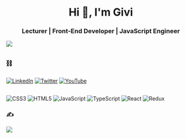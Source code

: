 <h1 align="center">Hi 👋, I'm Givi</h1>
<h3 align="center">Lecturer | Front-End Developer | JavaScript Engineer</h3>

[![](https://visitcount.itsvg.in/api?id=GvinianidzeGivi&icon=9&color=12)](https://visitcount.itsvg.in)

## ⛓
[![LinkedIn](https://img.shields.io/badge/LinkedIn-%230077B5.svg?logo=linkedin&logoColor=white)](https://linkedin.com/in/givi-gvinianidze-2344b4113/) [![Twitter](https://img.shields.io/badge/Twitter-%231DA1F2.svg?logo=Twitter&logoColor=white)](https://twitter.com/gvinianidzegivi) [![YouTube](https://img.shields.io/badge/YouTube-%23FF0000.svg?logo=YouTube&logoColor=white)](https://youtube.com/@gvinianidzegivi) 

##
![CSS3](https://img.shields.io/badge/css3-%231572B6.svg?style=for-the-badge&logo=css3&logoColor=white) ![HTML5](https://img.shields.io/badge/html5-%23E34F26.svg?style=for-the-badge&logo=html5&logoColor=white) ![JavaScript](https://img.shields.io/badge/javascript-%23323330.svg?style=for-the-badge&logo=javascript&logoColor=%23F7DF1E) ![TypeScript](https://img.shields.io/badge/typescript-%23007ACC.svg?style=for-the-badge&logo=typescript&logoColor=white) ![React](https://img.shields.io/badge/react-%2320232a.svg?style=for-the-badge&logo=react&logoColor=%2361DAFB) ![Redux](https://img.shields.io/badge/redux-%23593d88.svg?style=for-the-badge&logo=redux&logoColor=white)

### ✍️ 
![](https://quotes-github-readme.vercel.app/api?type=horizontal&theme=radical)

<!-- Proudly created with GPRM ( https://gprm.itsvg.in ) -->
